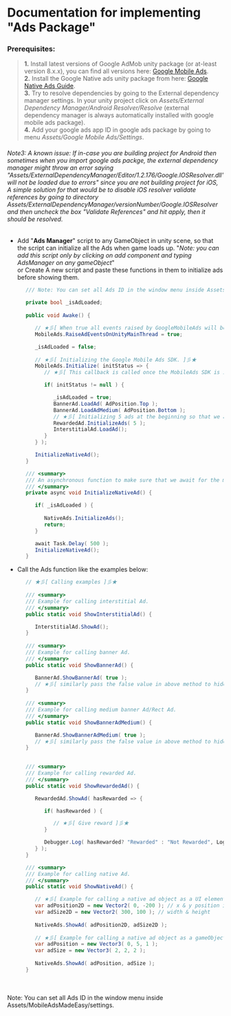 # Documentation for implementing "Ads Package"

### Prerequisites: <br>

> **1.** Install latest versions of Google AdMob unity package (or at-least version 8.x.x), you can find all versions here: [Google Mobile Ads](https://github.com/googleads/googleads-mobile-unity/releases). <br>
> **2.** Install the Google Native ads unity package from here: [Google Native Ads Guide](https://developers.google.com/admob/unity/native). <br>
> **3.** Try to resolve dependencies by going to the External dependency manager settings. In your unity project click on _Assets/External Dependency Manager/Android Resolver/Resolve_ (external dependency manager is always automatically installed with google mobile ads package). <br>
> **4.** Add your google ads app ID in google ads package by going to menu _Assets/Google Mobile Ads/Settings_. <br>

###### Note3: A known issue: If in-case you are building project for Android then sometimes when you import google ads packge, the external dependency manager might throw an error saying "Assets/ExternalDependencyManager/Editor/1.2.176/Google.IOSResolver.dll' will not be loaded due to errors" since you are not building project for iOS, A simple solution for that would be to disable iOS resolver validate references by going to directory Assets/ExternalDependencyManager/versionNumber/Google.IOSResolver and then uncheck the box "Validate References" and hit apply, then it should be resolved.

* Add "**Ads Manager**" script to any GameObject in
  unity scene, so that the script can initialize all the Ads when game loads up. "_Note: you can add this script only by clicking on add component and typing AdsManager on any gameObject_" <br>
  or Create A new script and paste these functions in them to initialize ads before showing them.
```csharp
      /// Note: You can set all Ads ID in the window menu inside Assets/MobileAdsMadeEasy/settings/>
      
      private bool _isAdLoaded;
      
      public void Awake() {

         // ★彡[ When true all events raised by GoogleMobileAds will be raised on the Unity main thread. The default value is false. ]彡★
         MobileAds.RaiseAdEventsOnUnityMainThread = true;

         _isAdLoaded = false;
         
         // ★彡[ Initializing the Google Mobile Ads SDK. ]彡★
         MobileAds.Initialize( initStatus => {
            // ★彡[ This callback is called once the MobileAds SDK is initialized. ]彡★

            if( initStatus != null ) {

               _isAdLoaded = true;
               BannerAd.LoadAd( AdPosition.Top );
               BannerAd.LoadAdMedium( AdPosition.Bottom );
               // ★彡[ Initializing 5 ads at the beginning so that we always have at-least a single ad when there are too many rewarded ad requests back to back ]彡★
               RewardedAd.InitializeAds( 5 );
               InterstitialAd.LoadAd();
            }
         } );

         InitializeNativeAd();
      }

      /// <summary>
      /// An asynchronous function to make sure that we await for the mobileAds SDK to initialize so that we can load native ads without any issues.
      /// </summary>
      private async void InitializeNativeAd() {

         if( _isAdLoaded ) {
            
            NativeAds.InitializeAds();
            return;
         }

         await Task.Delay( 500 );
         InitializeNativeAd();
      }
```

* Call the Ads function like the examples below:

```csharp
      // ★彡[ Calling examples ]彡★
      
      /// <summary>
      /// Example for calling interstitial Ad.
      /// </summary>
      public static void ShowInterstitialAd() {

         InterstitialAd.ShowAd();
      }
      
      /// <summary>
      /// Example for calling banner Ad.
      /// </summary>
      public static void ShowBannerAd() {

         BannerAd.ShowBannerAd( true );
         // ★彡[ similarly pass the false value in above method to hide the banner ]彡★
      }
      
      /// <summary>
      /// Example for calling medium banner Ad/Rect Ad.
      /// </summary>
      public static void ShowBannerAdMedium() {

         BannerAd.ShowBannerAdMedium( true );
         // ★彡[ similarly pass the false value in above method to hide the banner ]彡★
      }
      

      /// <summary>
      /// Example for calling rewarded Ad.
      /// </summary>
      public static void ShowRewardedAd() {

         RewardedAd.ShowAd( hasRewarded => {

            if( hasRewarded ) {

               // ★彡[ Give reward ]彡★
            }

            Debugger.Log( hasRewarded? "Rewarded" : "Not Rewarded", LogSeverity.Ads );
         } );
      }

      /// <summary>
      /// Example for calling native Ad.
      /// </summary>
      public static void ShowNativeAd() {

         // ★彡[ Example for calling a native ad object as a UI element (with desired size and position) ]彡★
         var adPosition2D = new Vector2( 0, -200 ); // x & y position in rect
         var adSize2D = new Vector2( 300, 100 ); // width & height
         
         NativeAds.ShowAd( adPosition2D, adSize2D );
         
         // ★彡[ Example for calling a native ad object as a gameObject (with desired size and position) ]彡★
         var adPosition = new Vector3( 0, 5, 1 );
         var adSize = new Vector3( 2, 2, 2 );
         
         NativeAds.ShowAd( adPosition, adSize );
      }

```

<br>
<br>
Note: You can set all Ads ID in the window menu inside Assets/MobileAdsMadeEasy/settings.
